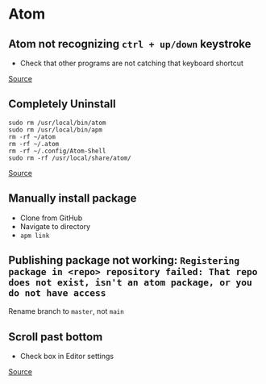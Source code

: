 # Atom

## Atom not recognizing `ctrl + up/down` keystroke

- Check that other programs are not catching that keyboard shortcut

[Source](https://discuss.atom.io/t/why-keybindingsctrl-alt-up-down-not-work/19822/6)

## Completely Uninstall

```
sudo rm /usr/local/bin/atom
sudo rm /usr/local/bin/apm
rm -rf ~/atom
rm -rf ~/.atom
rm -rf ~/.config/Atom-Shell
sudo rm -rf /usr/local/share/atom/
```

[Source](https://stackoverflow.com/questions/23621181/how-to-uninstall-atom-text-editor-on-linux)

## Manually install package
- Clone from GitHub
- Navigate to directory
- `apm link`

## Publishing package not working: `Registering package in <repo> repository failed: That repo does not exist, isn't an atom package, or you do not have access`
Rename branch to `master`, not `main`

## Scroll past bottom

- Check box in Editor settings

[Source](https://medium.com/front-end-weekly/atom-editor-tips-1f0f71228f9c)
